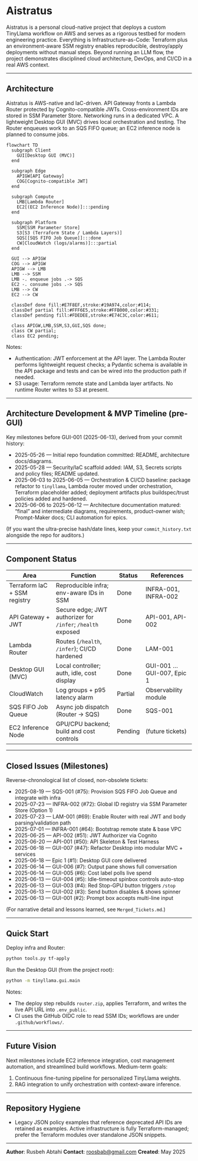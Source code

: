 
# Aistratus

Aistratus is a personal cloud-native project that deploys a custom TinyLlama workflow on AWS and serves as a rigorous testbed for modern engineering practice. Everything is Infrastructure-as-Code: Terraform plus an environment-aware SSM registry enables reproducible, destroy/apply deployments without manual steps. Beyond running an LLM flow, the project demonstrates disciplined cloud architecture, DevOps, and CI/CD in a real AWS context.

---

## Architecture

Aistratus is AWS-native and IaC-driven. API Gateway fronts a Lambda Router protected by Cognito-compatible JWTs. Cross-environment IDs are stored in SSM Parameter Store. Networking runs in a dedicated VPC. A lightweight Desktop GUI (MVC) drives local orchestration and testing. The Router enqueues work to an SQS FIFO queue; an EC2 inference node is planned to consume jobs.

```mermaid
flowchart TD
  subgraph Client
    GUI[Desktop GUI (MVC)]
  end

  subgraph Edge
    APIGW[API Gateway]
    COG[Cognito-compatible JWT]
  end

  subgraph Compute
    LMB[Lambda Router]
    EC2[(EC2 Inference Node)]:::pending
  end

  subgraph Platform
    SSM[SSM Parameter Store]
    S3[S3 (Terraform State / Lambda Layers)]
    SQS[[SQS FIFO Job Queue]]:::done
    CW[CloudWatch (logs/alarms)]:::partial
  end

  GUI --> APIGW
  COG --> APIGW
  APIGW --> LMB
  LMB --> SSM
  LMB -. enqueue jobs .-> SQS
  EC2 -. consume jobs .-> SQS
  LMB --> CW
  EC2 --> CW

  classDef done fill:#E7F8EF,stroke:#19A974,color:#114;
  classDef partial fill:#FFF6E5,stroke:#FFB000,color:#331;
  classDef pending fill:#FDEDEE,stroke:#E74C3C,color:#611;

  class APIGW,LMB,SSM,S3,GUI,SQS done;
  class CW partial;
  class EC2 pending;
````

Notes:

* Authentication: JWT enforcement at the API layer. The Lambda Router performs lightweight request checks; a Pydantic schema is available in the API package and tests and can be wired into the production path if needed.
* S3 usage: Terraform remote state and Lambda layer artifacts. No runtime Router writes to S3 at present.

---

## Architecture Development & MVP Timeline (pre-GUI)

Key milestones before GUI-001 (2025-06-13), derived from your commit history:

* 2025-05-26 — Initial repo foundation committed: README, architecture docs/diagrams.
* 2025-05-28 — Security/IaC scaffold added: IAM, S3, Secrets scripts and policy files; README updated.
* 2025-06-03 to 2025-06-05 — Orchestration & CI/CD baseline: package refactor to `tinyllama`, Lambda router moved under orchestration, Terraform placeholder added; deployment artifacts plus buildspec/trust policies added and hardened.
* 2025-06-06 to 2025-06-12 — Architecture documentation matured: “final” and intermediate diagrams, requirements, product-owner wish; Prompt-Maker docs; CLI automation for epics.

(If you want the ultra-precise hash/date lines, keep your `commit_history.txt` alongside the repo for auditors.)

---

## Component Status

| Area                         | Function                                                    | Status  | References                |
| ---------------------------- | ----------------------------------------------------------- | ------- | ------------------------- |
| Terraform IaC + SSM registry | Reproducible infra; env-aware IDs in SSM                    | Done    | INFRA-001, INFRA-002      |
| API Gateway + JWT            | Secure edge; JWT authorizer for `/infer`; `/health` exposed | Done    | API-001, API-002          |
| Lambda Router                | Routes (`/health`, `/infer`); CI/CD hardened                | Done    | LAM-001                   |
| Desktop GUI (MVC)            | Local controller; auth, idle, cost display                  | Done    | GUI-001 … GUI-007, Epic 1 |
| CloudWatch                   | Log groups + p95 latency alarm                              | Partial | Observability module      |
| SQS FIFO Job Queue           | Async job dispatch (Router → SQS)                           | Done    | SQS-001                   |
| EC2 Inference Node           | GPU/CPU backend; build and cost controls                    | Pending | (future tickets)          |

---

## Closed Issues (Milestones)

Reverse-chronological list of closed, non-obsolete tickets:

* 2025-08-19 — SQS-001 (#75): Provision SQS FIFO Job Queue and integrate with infra
* 2025-07-23 — INFRA-002 (#72): Global ID registry via SSM Parameter Store (Option 1)
* 2025-07-23 — LAM-001 (#69): Enable Router with real JWT and body parsing/validation path
* 2025-07-01 — INFRA-001 (#64): Bootstrap remote state & base VPC
* 2025-06-25 — API-002 (#51): JWT Authorizer via Cognito
* 2025-06-20 — API-001 (#50): API Skeleton & Test Harness
* 2025-06-18 — GUI-007 (#47): Refactor Desktop into modular MVC + services
* 2025-06-18 — Epic 1 (#1): Desktop GUI core delivered
* 2025-06-14 — GUI-006 (#7): Output pane shows full conversation
* 2025-06-14 — GUI-005 (#6): Cost label polls live spend
* 2025-06-13 — GUI-004 (#5): Idle-timeout spinbox controls auto-stop
* 2025-06-13 — GUI-003 (#4): Red Stop-GPU button triggers `/stop`
* 2025-06-13 — GUI-002 (#3): Send button disables & shows spinner
* 2025-06-13 — GUI-001 (#2): Prompt box accepts multi-line input

(For narrative detail and lessons learned, see `Merged_Tickets.md`.)

---

## Quick Start

Deploy infra and Router:

```bash
python tools.py tf-apply
```

Run the Desktop GUI (from the project root):

```bash
python -m tinyllama.gui.main
```

Notes:

* The deploy step rebuilds `router.zip`, applies Terraform, and writes the live API URL into `.env_public`.
* CI uses the GitHub OIDC role to read SSM IDs; workflows are under `.github/workflows/`.

---

## Future Vision

Next milestones include EC2 inference integration, cost management automation, and streamlined build workflows. Medium-term goals:

1. Continuous fine-tuning pipeline for personalized TinyLlama weights.
2. RAG integration to unify orchestration with context-aware inference.

---

## Repository Hygiene

* Legacy JSON policy examples that reference deprecated API IDs are retained as examples. Active infrastructure is fully Terraform-managed; prefer the Terraform modules over standalone JSON snippets.

---

**Author**: Rusbeh Abtahi
**Contact**: [roosbab@gmail.com](mailto:roosbab@gmail.com)
**Created**: May 2025


